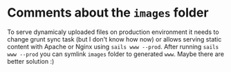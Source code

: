 # Comments about the `images` folder

To serve dynamicaly uploaded files on production environment it needs to change grunt sync task (but I don't know how now) or allows serving static content with Apache or Nginx using `sails www --prod`. After running `sails www --prod` you can symlink `images` folder to generated `www`. Maybe there are better solution :)
